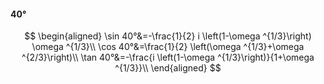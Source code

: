 #### 40°

$$
\begin{aligned}
\sin 40°&=-\frac{1}{2} i \left(1-\omega ^{1/3}\right) \omega ^{1/3}\\
\cos 40°&=\frac{1}{2} \left(\omega ^{1/3}+\omega ^{2/3}\right)\\
\tan 40°&=-\frac{i \left(1-\omega ^{1/3}\right)}{1+\omega ^{1/3}}\\
\end{aligned}
$$

